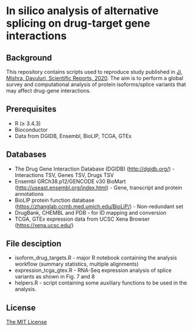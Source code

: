 # In silico analysis of alternative splicing on drug-target gene interactions

## Background
This repository contains scripts used to reproduce study published in [Ji, Mishra, Davuluri, Scientific Reports, 2020](https://www.nature.com/articles/s41598-019-56894-x). The aim is to perform a global survey and computational analysis of protein isoforms/splice variants that may affect drug-gene interactions.

## Prerequisites
* R (≥ 3.4.3)
* Bioconductor
* Data from DGIDB, Ensembl, BioLIP, TCGA, GTEx

## Databases
* The Drug Gene Interaction Database (DGIDB) (http://dgidb.org/) - Interactions TSV, Genes TSV, Drugs TSV
* Ensembl GRCh38.p12/GENCODE v30 BioMart (http://useast.ensembl.org/index.html) - Gene, transcript and protein annotations
* BioLIP protein function database (https://zhanglab.ccmb.med.umich.edu/BioLiP/) - Non-redundant set
* DrugBank, CHEMBL and PDB - for ID mapping and conversion
* TCGA, GTEx expression data from UCSC Xena Browser (https://xena.ucsc.edu/)

## File desciption
* isoform_drug_targets.R - major R notebook containing the analysis workflow (summary statistics, multiple alignments)
* expression_tcga_gtex.R - RNA-Seq expression analysis of splice variants as shown in Fig. 7 and 8
* helpers.R - script containing some auxiliary functions to be used in the analysis.

## License
[The MIT License](LICENSE.md)
